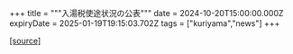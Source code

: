 +++
title = """入湯税使途状況の公表"""
date = 2024-10-20T15:00:00.000Z
expiryDate = 2025-01-19T19:15:03.702Z
tags = ["kuriyama","news"]
+++


[[source]](https://www.town.kuriyama.hokkaido.jp/soshiki/32/932.html)
